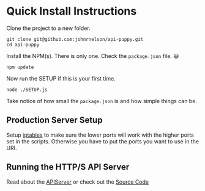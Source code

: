 # Quick Install Instructions
Clone the project to a new folder.

    git clone git@github.com:johnrnelson/api-puppy.git
    cd api-puppy

Install the NPM(s). There is only one. Check the `package.json` file. :smiley:

    npm update

Now run the SETUP if this is your first time.

    node ./SETUP.js

Take notice of how small the `package.json` is and how simple things can be. 


## Production Server Setup
Setup [iptables](Server/iptables.md) to make sure the lower ports will
work with the higher ports set in the scripts. Otherwise you have to put 
the ports you want to use in the URI.  
 
## Running the HTTP/S API Server
Read about the [APIServer](../APIServer/README.md) or check out
the [Source Code](../APIServer/APIServer.js) 
